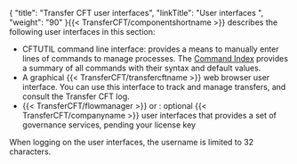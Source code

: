 {
    "title": "Transfer CFT user interfaces",
    "linkTitle": "User interfaces ",
    "weight": "90"
}{{< TransferCFT/componentshortname  >}} describes the following user
interfaces in this section:

-   CFTUTIL command
    line interface: provides a means to manually enter lines of commands to
    manage processes. The [Command Index](command_summary) provides a summary of all commands with their syntax and default values.
-   A graphical {{< TransferCFT/transfercftname >}} web browser user interface. You can use this interface to track and manage transfers, and consult the Transfer CFT log.
-   {{< TransferCFT/flowmanager >}} or : optional {{< TransferCFT/companyname >}} user interfaces that provides a set of governance services, pending your license key

When logging on the user interfaces, the username is limited to 32 characters.
